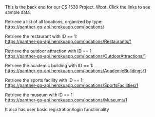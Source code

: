 This is the back end for our CS 1530 Project. Woot.
Click the links to see sample data.

Retrieve a list of all locations, organized by type:  
https://panther-go-api.herokuapp.com/locations/  

Retrieve the restaurant with ID == 1:  
https://panther-go-api.herokuapp.com/locations/Restaurants/1  

Retrieve the outdoor attraction with ID == 1:  
https://panther-go-api.herokuapp.com/locations/OutdoorAttractions/1  

Retrieve the academic building with ID == 1:  
https://panther-go-api.herokuapp.com/locations/AcademicBuildings/1  

Retrieve the sports facility with ID == 1:  
https://panther-go-api.herokuapp.com/locations/SportsFacilities/1  

Retrieve the museum with ID == 1:  
https://panther-go-api.herokuapp.com/locations/Museums/1  

It also has user basic registration/login functionality
